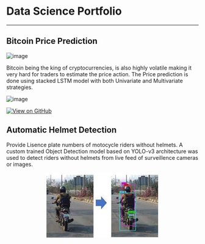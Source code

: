 # Data Science Portfolio
---
## Bitcoin Price Prediction

![image](https://user-images.githubusercontent.com/32412569/166313298-e3e66610-2495-4161-b2ed-c99842080e42.png)

Bitcoin being the king of cryptocurrencies, is also highly volatile making it very hard for traders to estimate the price action. The Price prediction is done using stacked LSTM model with both Univariate and Multivariate strategies. 

![image](https://user-images.githubusercontent.com/32412569/166316166-ad44414e-19b9-40fd-bebf-4911ea5c3882.png)


[![View on GitHub](https://img.shields.io/badge/GitHub-View_on_GitHub-blue?logo=GitHub)](https://github.com/ashokrajagopal68/Bitcoin-Price-Prediction)

## Automatic Helmet Detection

Provide Lisence plate numbers of motocycle riders without helmets. A custom trained Object Detection model based on YOLO-v3 architecture was used to detect riders without helmets from live feed of surveillence cameras or images. 


<center><img src="assets/img/der.jpg"/></center>


